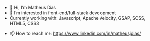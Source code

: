 - 👋 Hi, I’m Matheus Dias
- 👀 I’m interested in front-end/full-stack development
- Currently working with: Javascript, Apache Velocity, GSAP, SCSS, HTML5, CSS3
<!-- - 🌱 I’m currently learning React Redux -->
- 📫 How to reach me: https://www.linkedin.com/in/matheusjdias/

<!---
Mth-Dias/Mth-Dias is a ✨ special ✨ repository because its `README.md` (this file) appears on your GitHub profile.
You can click the Preview link to take a look at your changes.
--->
